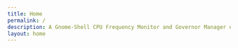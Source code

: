 ```yaml
---
title: Home
permalink: /
description: A Gnome-Shell CPU Frequency Monitor and Governor Manager extension. <br />This is a lightweight CPU scaling monitor and a powerful CPU management tool using standard cpufreq kernel modules to collect information and manage governors.
layout: home
---
```

